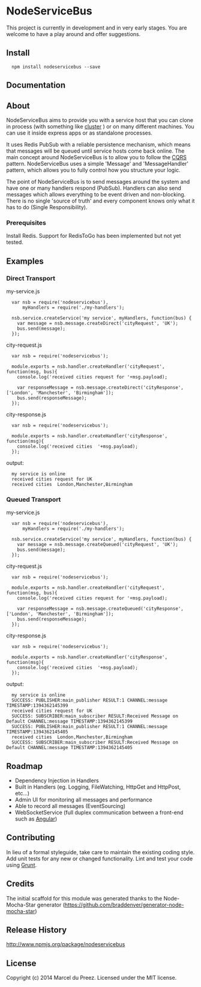 # NodeServiceBus

This project is currently in development and in very early stages. You are welcome to have a play around and offer suggestions.

## Install

      npm install nodeservicebus --save

## Documentation

## About

NodeServiceBus aims to provide you with a service host that you can clone in process (with something like [cluster](http://nodejs.org/api/cluster.html) ) or on many different machines.
You can use it inside express apps or as standalone processes.

It uses Redis PubSub with a reliable persistence mechanism, which means that messages will be queued until service hosts come back online.
The main concept around NodeServiceBus is to allow you to follow the [CQRS](http://en.wikipedia.org/wiki/Command%E2%80%93query_separation) pattern. NodeServiceBus uses a simple 'Message' and 'MessageHandler' pattern, which allows you to fully control how you structure your logic.

The point of NodeServiceBus is to send messages around the system and have one or many handlers respond (PubSub).
Handlers can also send messages which allows everything to be event driven and non-blocking. There is no single 'source of truth' and every component knows only what it has to do (Single Responsibility).

### Prerequisites
Install Redis. Support for RedisToGo has been implemented but not yet tested.

## Examples

### Direct Transport
my-service.js

      var nsb = require('nodeservicebus'),
          myHandlers = require('./my-handlers');

      nsb.service.createService('my service', myHandlers, function(bus) {
        var message = nsb.message.createDirect('cityRequest', 'UK');
        bus.send(message);
      });

city-request.js

      var nsb = require('nodeservicebus');

      module.exports = nsb.handler.createHandler('cityRequest', function(msg, bus){
        console.log('received cities request for '+msg.payload);

        var responseMessage = nsb.message.createDirect('cityResponse', ['London', 'Manchester', 'Birmingham']);
        bus.send(responseMessage);
      });

city-response.js

      var nsb = require('nodeservicebus');

      module.exports = nsb.handler.createHandler('cityResponse', function(msg){
        console.log('received cities  '+msg.payload);
      });

output:

      my service is online
      received cities request for UK
      received cities  London,Manchester,Birmingham

### Queued Transport

my-service.js

      var nsb = require('nodeservicebus'),
          myHandlers = require('./my-handlers');

      nsb.service.createService('my service', myHandlers, function(bus) {
        var message = nsb.message.createQueued('cityRequest', 'UK');
        bus.send(message);
      });

city-request.js

      var nsb = require('nodeservicebus');

      module.exports = nsb.handler.createHandler('cityRequest', function(msg, bus){
        console.log('received cities request for '+msg.payload);

        var responseMessage = nsb.message.createQueued('cityResponse', ['London', 'Manchester', 'Birmingham']);
        bus.send(responseMessage);
      });

city-response.js

      var nsb = require('nodeservicebus');

      module.exports = nsb.handler.createHandler('cityResponse', function(msg){
        console.log('received cities  '+msg.payload);
      });

output:

      my service is online
      SUCCESS: PUBLISHER:main_publisher RESULT:1 CHANNEL:message TIMESTAMP:1394362145399
      received cities request for UK
      SUCCESS: SUBSCRIBER:main_subscriber RESULT:Received Message on Default CHANNEL:message TIMESTAMP:1394362145399
      SUCCESS: PUBLISHER:main_publisher RESULT:1 CHANNEL:message TIMESTAMP:1394362145405
      received cities  London,Manchester,Birmingham
      SUCCESS: SUBSCRIBER:main_subscriber RESULT:Received Message on Default CHANNEL:message TIMESTAMP:1394362145405

## Roadmap

+ Dependency Injection in Handlers
+ Built in Handlers (eg. Logging, FileWatching, HttpGet and HttpPost, etc...)
+ Admin UI for monitoring all messages and performance
+ Able to record all messages (EventSourcing)
+ WebSocketService (full duplex communication between a front-end such as [Angular](http://angularjs.org/))

## Contributing
In lieu of a formal styleguide, take care to maintain the existing coding style. Add unit tests for any new or changed functionality. Lint and test your code using [Grunt](http://gruntjs.com/).

## Credits
The initial scaffold for this module was generated thanks to the Node-Mocha-Star generator (https://github.com/braddenver/generator-node-mocha-star)

## Release History
http://www.npmjs.org/package/nodeservicebus

## License
Copyright (c) 2014 Marcel du Preez. Licensed under the MIT license.
